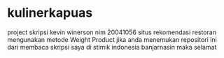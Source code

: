 # kulinerkapuas
project skripsi kevin winerson nim 20041056 situs rekomendasi restoran mengunakan metode Weight Product
jika anda menemukan repositori ini dari membaca  skripsi saya di stimik indonesia banjarnasin maka selamat 


